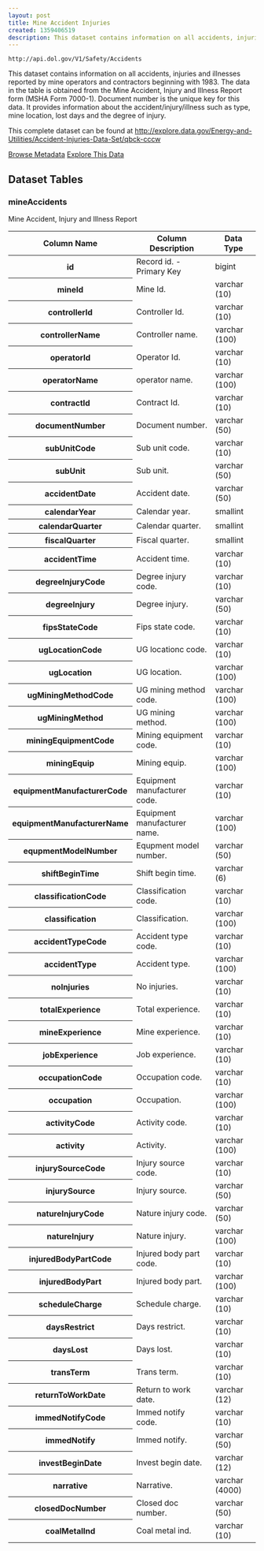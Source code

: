 ```yaml
---
layout: post
title: Mine Accident Injuries
created: 1359406519
description: This dataset contains information on all accidents, injuries and illnesses reported by mine operators and contractors beginning with 1983.
---
```


```
http://api.dol.gov/V1/Safety/Accidents
```

<p>This dataset contains information on all accidents, injuries and illnesses reported by mine operators and contractors beginning with 1983. The data in the table is obtained from the Mine Accident, Injury and Illness Report form (MSHA Form 7000-1). Document number is the unique key for this data. It provides information about the accident/injury/illness such as type, mine location, lost days and the degree of injury.</p>

<p>This complete dataset can be found at <a href="http://www.dol.gov/cgi-bin/leave-dol.asp?exiturl=http://explore.data.gov/Energy-and-Utilities/Accident-Injuries-Data-Set/qbck-cccw&amp;exitTitle=Accident Injuries Data Set&amp;fedpage=yes">http://explore.data.gov/Energy-and-Utilities/Accident-Injuries-Data-Set/qbck-cccw</a></p>


<a href ="http://api.dol.gov/V1/Safety/Accidents/$metadata" class="button radius button_dataset">Browse Metadata</a>
<a href ="https://devtools.dol.gov/APISampler/Home/Index1?datasetName=DOL Mine Accident Injuries Data Set" class="button radius button_dataset">Explore This Data</a>


## Dataset Tables  
<h3>mineAccidents </h3>
<p>Mine Accident, Injury and Illness Report</p>
<table>
	<thead>
		<tr>
			<th>Column Name</th>
			<th>Column Description</th>
			<th>Data Type</th>
		</tr>
	</thead>
	<tbody>
		<tr>
			<th>id</th>
			<td>Record id. - Primary Key</td>
			<td>bigint</td>
		</tr>
		<tr>
			<th>mineId</th>
			<td>Mine Id.</td>
			<td>varchar (10)</td>
		</tr>
		<tr>
			<th>controllerId</th>
			<td>Controller Id.</td>
			<td>varchar (10)</td>
		</tr>
		<tr>
			<th>controllerName</th>
			<td>Controller name.</td>
			<td>varchar (100)</td>
		</tr>
		<tr>
			<th>operatorId</th>
			<td>Operator Id.</td>
			<td>varchar (10)</td>
		</tr>
		<tr>
			<th>operatorName</th>
			<td>operator name.</td>
			<td>varchar (100)</td>
		</tr>
		<tr>
			<th>contractId</th>
			<td>Contract Id.</td>
			<td>varchar (10)</td>
		</tr>
		<tr>
			<th>documentNumber</th>
			<td>Document number.</td>
			<td>varchar (50)</td>
		</tr>
		<tr>
			<th>subUnitCode</th>
			<td>Sub unit code.</td>
			<td>varchar (10)</td>
		</tr>
		<tr>
			<th>subUnit</th>
			<td>Sub unit.</td>
			<td>varchar (50)</td>
		</tr>
		<tr>
			<th>accidentDate</th>
			<td>Accident date.</td>
			<td>varchar (50)</td>
		</tr>
		<tr>
			<th>calendarYear</th>
			<td>Calendar year.</td>
			<td>smallint</td>
		</tr>
		<tr>
			<th>calendarQuarter</th>
			<td>Calendar quarter.</td>
			<td>smallint</td>
		</tr>
		<tr>
			<th>fiscalQuarter</th>
			<td>Fiscal quarter.</td>
			<td>smallint</td>
		</tr>
		<tr>
			<th>accidentTime</th>
			<td>Accident time.</td>
			<td>varchar (10)</td>
		</tr>
		<tr>
			<th>degreeInjuryCode</th>
			<td>Degree injury code.</td>
			<td>varchar (10)</td>
		</tr>
		<tr>
			<th>degreeInjury</th>
			<td>Degree injury.</td>
			<td>varchar (50)</td>
		</tr>
		<tr>
			<th>fipsStateCode</th>
			<td>Fips state code.</td>
			<td>varchar (10)</td>
		</tr>
		<tr>
			<th>ugLocationCode</th>
			<td>UG locationc code.</td>
			<td>varchar (10)</td>
		</tr>
		<tr>
			<th>ugLocation</th>
			<td>UG location.</td>
			<td>varchar (100)</td>
		</tr>
		<tr>
			<th>ugMiningMethodCode</th>
			<td>UG mining method code.</td>
			<td>varchar (100)</td>
		</tr>
		<tr>
			<th>ugMiningMethod</th>
			<td>UG mining method.</td>
			<td>varchar (100)</td>
		</tr>
		<tr>
			<th>miningEquipmentCode</th>
			<td>Mining equipment code.</td>
			<td>varchar (10)</td>
		</tr>
		<tr>
			<th>miningEquip</th>
			<td>Mining equip.</td>
			<td>varchar (100)</td>
		</tr>
		<tr>
			<th>equipmentManufacturerCode</th>
			<td>Equipment manufacturer code.</td>
			<td>varchar (10)</td>
		</tr>
		<tr>
			<th>equipmentManufacturerName</th>
			<td>Equipment manufacturer name.</td>
			<td>varchar (100)</td>
		</tr>
		<tr>
			<th>equpmentModelNumber</th>
			<td>Equpment model number.</td>
			<td>varchar (50)</td>
		</tr>
		<tr>
			<th>shiftBeginTime</th>
			<td>Shift begin time.</td>
			<td>varchar (6)</td>
		</tr>
		<tr>
			<th>classificationCode</th>
			<td>Classification code.</td>
			<td>varchar (10)</td>
		</tr>
		<tr>
			<th>classification</th>
			<td>Classification.</td>
			<td>varchar (100)</td>
		</tr>
		<tr>
			<th>accidentTypeCode</th>
			<td>Accident type code.</td>
			<td>varchar (10)</td>
		</tr>
		<tr>
			<th>accidentType</th>
			<td>Accident type.</td>
			<td>varchar (100)</td>
		</tr>
		<tr>
			<th>noInjuries</th>
			<td>No injuries.</td>
			<td>varchar (10)</td>
		</tr>
		<tr>
			<th>totalExperience</th>
			<td>Total experience.</td>
			<td>varchar (10)</td>
		</tr>
		<tr>
			<th>mineExperience</th>
			<td>Mine experience.</td>
			<td>varchar (10)</td>
		</tr>
		<tr>
			<th>jobExperience</th>
			<td>Job experience.</td>
			<td>varchar (10)</td>
		</tr>
		<tr>
			<th>occupationCode</th>
			<td>Occupation code.</td>
			<td>varchar (10)</td>
		</tr>
		<tr>
			<th>occupation</th>
			<td>Occupation.</td>
			<td>varchar (100)</td>
		</tr>
		<tr>
			<th>activityCode</th>
			<td>Activity code.</td>
			<td>varchar (10)</td>
		</tr>
		<tr>
			<th>activity</th>
			<td>Activity.</td>
			<td>varchar (100)</td>
		</tr>
		<tr>
			<th>injurySourceCode</th>
			<td>Injury source code.</td>
			<td>varchar (10)</td>
		</tr>
		<tr>
			<th>injurySource</th>
			<td>Injury source.</td>
			<td>varchar (50)</td>
		</tr>
		<tr>
			<th>natureInjuryCode</th>
			<td>Nature injury code.</td>
			<td>varchar (50)</td>
		</tr>
		<tr>
			<th>natureInjury</th>
			<td>Nature injury.</td>
			<td>varchar (100)</td>
		</tr>
		<tr>
			<th>injuredBodyPartCode</th>
			<td>Injured body part code.</td>
			<td>varchar (10)</td>
		</tr>
		<tr>
			<th>injuredBodyPart</th>
			<td>Injured body part.</td>
			<td>varchar (100)</td>
		</tr>
		<tr>
			<th>scheduleCharge</th>
			<td>Schedule charge.</td>
			<td>varchar (10)</td>
		</tr>
		<tr>
			<th>daysRestrict</th>
			<td>Days restrict.</td>
			<td>varchar (10)</td>
		</tr>
		<tr>
			<th>daysLost</th>
			<td>Days lost.</td>
			<td>varchar (10)</td>
		</tr>
		<tr>
			<th>transTerm</th>
			<td>Trans term.</td>
			<td>varchar (10)</td>
		</tr>
		<tr>
			<th>returnToWorkDate</th>
			<td>Return to work date.</td>
			<td>varchar (12)</td>
		</tr>
		<tr>
			<th>immedNotifyCode</th>
			<td>Immed notify code.</td>
			<td>varchar (10)</td>
		</tr>
		<tr>
			<th>immedNotify</th>
			<td>Immed notify.</td>
			<td>varchar (50)</td>
		</tr>
		<tr>
			<th>investBeginDate</th>
			<td>Invest begin date.</td>
			<td>varchar (12)</td>
		</tr>
		<tr>
			<th>narrative</th>
			<td>Narrative.</td>
			<td>varchar (4000)</td>
		</tr>
		<tr>
			<th>closedDocNumber</th>
			<td>Closed doc number.</td>
			<td>varchar (50)</td>
		</tr>
		<tr>
			<th>coalMetalInd</th>
			<td>Coal metal ind.</td>
			<td>varchar (10)</td>
		</tr>
	</tbody>
</table>
